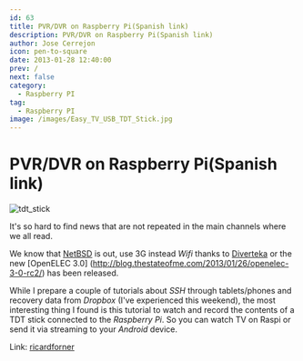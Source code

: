 ```yaml
---
id: 63
title: PVR/DVR on Raspberry Pi(Spanish link)
description: PVR/DVR on Raspberry Pi(Spanish link)
author: Jose Cerrejon
icon: pen-to-square
date: 2013-01-28 12:40:00
prev: /
next: false
category:
  - Raspberry PI
tag:
  - Raspberry PI
image: /images/Easy_TV_USB_TDT_Stick.jpg
---
```


# PVR/DVR on Raspberry Pi(Spanish link)

![tdt_stick](/images/Easy_TV_USB_TDT_Stick.jpg)

It's so hard to find news that are not repeated in the main channels where we all read.

We know that [NetBSD](http://www.raspberrypi.org/archives/tag/netbsd) is out, use 3G instead *Wifi* thanks to [Diverteka](http://www.diverteka.com/?p=959) or the new [OpenELEC 3.0] (http://blog.thestateofme.com/2013/01/26/openelec-3-0-rc2/) has been released.

While I prepare a couple of tutorials about *SSH* through tablets/phones and recovery data from *Dropbox* (I've experienced this weekend), the most interesting thing I found is this tutorial to watch and record the contents of a TDT stick connected to the *Raspberry Pi*. So you can watch TV on Raspi or send it via streaming to your *Android* device.

Link: [ricardforner](http://ricardforner.blogspot.com.es/2013/01/pvr-en-raspberry-pi.html)